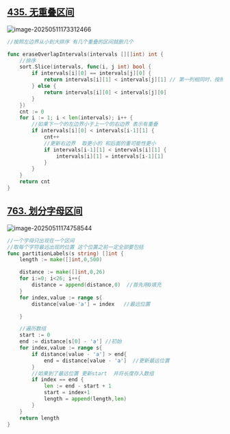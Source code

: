 

## [435. 无重叠区间](https://leetcode.cn/problems/non-overlapping-intervals/submissions/629037835/)

![image-20250511173312466](https://ting2.oss-cn-beijing.aliyuncs.com/picture/202505111733792.png)

```go
//按照左边界从小到大排序 有几个重叠的区间就删几个

func eraseOverlapIntervals(intervals [][]int) int {
	//排序
	sort.Slice(intervals, func(i, j int) bool {
		if intervals[i][0] == intervals[j][0] {
			return intervals[i][1] < intervals[j][1] // 第一列相同时，按照第二列排序
		} else {
			return intervals[i][0] < intervals[j][0]
		}
	})
	cnt := 0
	for i := 1; i < len(intervals); i++ {
		//如果下一个的左边界小于上一个的右边界 表示有重叠
		if intervals[i][0] < intervals[i-1][1] {
			cnt++
			//更新右边界  取更小的 和后面的重可能性更小
			if intervals[i-1][1] < intervals[i][1] {
				intervals[i][1] = intervals[i-1][1]
			}
		}
	}
	return cnt
}
```

## [763. 划分字母区间 ](https://leetcode.cn/problems/partition-labels/)

![image-20250511174758544](https://ting2.oss-cn-beijing.aliyuncs.com/picture/202505111747890.png)

```go
//一个字母只出现在一个区间
//取每个字符最远出现的位置 这个位置之前一定全部要包括 
func partitionLabels(s string) []int {
    length := make([]int,0,500)

    distance := make([]int,0,26)
    for i:=0; i<26; i++{
        distance = append(distance,0)  //首先用0填充
    }
    for index,value := range s{
        distance[value-'a'] = index   //最远位置

    }

    //遍历数组
    start := 0
    end := distance[s[0] - 'a'] //初始
    for index,value := range s{
        if distance[value - 'a'] > end{
            end = distance[value - 'a']  //更新最远位置
        }
        //如果到了最远位置 更新start  并将长度存入数组
        if index == end {
            len := end - start + 1
            start = index+1
            length = append(length,len)
        }
    }
    return length
}
```

